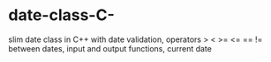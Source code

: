 # date-class-C-
slim date class in C++ with date validation, operators > &lt; >= &lt;= == != between dates, input and output functions, current date
